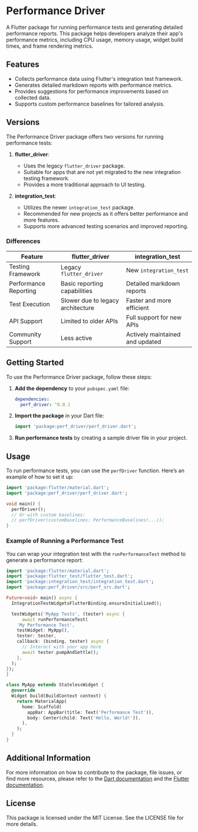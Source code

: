 # Performance Driver

A Flutter package for running performance tests and generating detailed performance reports. This package helps developers analyze their app's performance metrics, including CPU usage, memory usage, widget build times, and frame rendering metrics.

## Features

- Collects performance data using Flutter's integration test framework.
- Generates detailed markdown reports with performance metrics.
- Provides suggestions for performance improvements based on collected data.
- Supports custom performance baselines for tailored analysis.

## Versions

The Performance Driver package offers two versions for running performance tests:

1. **flutter_driver**:

   - Uses the legacy `flutter_driver` package.
   - Suitable for apps that are not yet migrated to the new integration testing framework.
   - Provides a more traditional approach to UI testing.

2. **integration_test**:
   - Utilizes the newer `integration_test` package.
   - Recommended for new projects as it offers better performance and more features.
   - Supports more advanced testing scenarios and improved reporting.

### Differences

| Feature               | flutter_driver                    | integration_test                |
| --------------------- | --------------------------------- | ------------------------------- |
| Testing Framework     | Legacy `flutter_driver`           | New `integration_test`          |
| Performance Reporting | Basic reporting capabilities      | Detailed markdown reports       |
| Test Execution        | Slower due to legacy architecture | Faster and more efficient       |
| API Support           | Limited to older APIs             | Full support for new APIs       |
| Community Support     | Less active                       | Actively maintained and updated |

## Getting Started

To use the Performance Driver package, follow these steps:

1. **Add the dependency** to your `pubspec.yaml` file:

   ```yaml
   dependencies:
     perf_driver: ^0.0.1
   ```

2. **Import the package** in your Dart file:

   ```dart
   import 'package:perf_driver/perf_driver.dart';
   ```

3. **Run performance tests** by creating a sample driver file in your project.

## Usage

To run performance tests, you can use the `perfDriver` function. Here’s an example of how to set it up:

```dart
import 'package:flutter/material.dart';
import 'package:perf_driver/perf_driver.dart';

void main() {
  perfDriver();
  // Or with custom baselines:
  // perfDriver(customBaselines: PerformanceBaselines(...));
}
```

### Example of Running a Performance Test

You can wrap your integration test with the `runPerformanceTest` method to generate a performance report:

```dart
import 'package:flutter/material.dart';
import 'package:flutter_test/flutter_test.dart';
import 'package:integration_test/integration_test.dart';
import 'package:perf_driver/src/perf_src.dart';

Future<void> main() async {
  IntegrationTestWidgetsFlutterBinding.ensureInitialized();

  testWidgets('MyApp Tests', (tester) async {
      await runPerformanceTest(
    'My Performance Test',
    testWidget: MyApp(),
    tester: tester,
    callback: (binding, tester) async {
      // Interact with your app here
      await tester.pumpAndSettle();
    },
  );
});
}

class MyApp extends StatelessWidget {
  @override
  Widget build(BuildContext context) {
    return MaterialApp(
      home: Scaffold(
        appBar: AppBar(title: Text('Performance Test')),
        body: Center(child: Text('Hello, World!')),
      ),
    );
  }
}
```

## Additional Information

For more information on how to contribute to the package, file issues, or find more resources, please refer to the [Dart documentation](https://dart.dev/guides) and the [Flutter documentation](https://flutter.dev/docs).

## License

This package is licensed under the MIT License. See the LICENSE file for more details.
